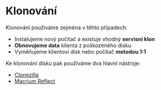 # Klonování

Klonování používáme zejména v těhto případech:

- Instalujeme nový počítač a existuje vhodný **servisní klon**
- **Obnovujeme data** klienta z poškozeného disku
- Vyměňujeme klientovi disk nebo počítač **metodou 1:1**

Ke klonování disku pak používáme dva hlavní nástroje:

- [Clonezilla](/service/cloning/clonezilla)
- [Macrium Reflect](/service/cloning/macrium)

